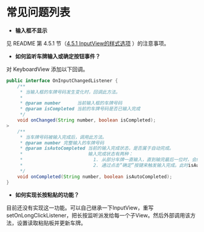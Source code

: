 常见问题列表
====

- **输入框不显示**

见 README 第 4.5.1 节（[4.5.1 InputView的样式选项](https://github.com/parkingwang/vehicle-keyboard-android#451-inputview%E7%9A%84%E6%A0%B7%E5%BC%8F%E9%80%89%E9%A1%B9) ）的注意事项。


- **如何监听车牌输入或确定按钮事件？**

对 KeyboardView 添加以下回调。

```java
public interface OnInputChangedListener {
    /**
     * 当输入框的车牌号码发生变化时，回调此方法。
     *
     * @param number      当前输入框的车牌号码
     * @param isCompleted 当前的车牌号码是否已输入完成
     */
    void onChanged(String number, boolean isCompleted);
>  
    /**
     * 当车牌号码被输入完成后，调用此方法。
     * @param number 完整输入的车牌号码
     * @param isAutoCompleted 当前的输入完成状态，是否属于自动完成。
     *                        输入完成状态有两种：
     *                          1. 从部分车牌一直输入，直到输完最后一位时，会触发自动完成回调。此时isAutoCompleted为True。
     *                          2. 通过点击“确定”按键来触发输入完成。此时isAutoCompleted为False。
     */
    void onCompleted(String number, boolean isAutoCompleted);
}
```

- **如何实现长按粘贴的功能？**

目前还没有实现这一功能。可以自己继承一下InputView，重写 setOnLongClickListener，把长按监听派发给每一个子View。然后外部调用该方法，设置读取粘贴板并更新车牌。